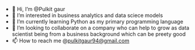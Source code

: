 - 👋 Hi, I’m @Pulkit gaur
- 👀 I’m interested in business analytics and data sciece models 
- 🌱 I’m currently learning Python as my primary programming language
- 💞️ I’m looking to collaborate on a company who can help to grow as data scientist being from a business background which can be preety good
- 📫 How to reach me @pulkitgaur94@gmail.com

<!---
pulkit7700/pulkit7700 is a ✨ special ✨ repository because its `README.md` (this file) appears on your GitHub profile.
You can click the Preview link to take a look at your changes.
--->
